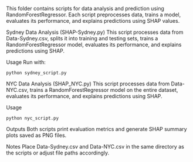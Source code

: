 This folder contains scripts for data analysis and prediction using RandomForestRegressor. Each script preprocesses data, trains a model, evaluates its performance, and explains predictions using SHAP values.



Sydney Data Analysis (SHAP-Sydney.py)
This script processes data from Data-Sydney.csv, splits it into training and testing sets, trains a RandomForestRegressor model, evaluates its performance, and explains predictions using SHAP.

Usage
Run with:

```
python sydney_script.py
```

NYC Data Analysis (SHAP_NYC.py)
This script processes data from Data-NYC.csv, trains a RandomForestRegressor model on the entire dataset, evaluates its performance, and explains predictions using SHAP.

Usage

```
python nyc_script.py
```
Outputs
Both scripts print evaluation metrics and generate SHAP summary plots saved as PNG files.

Notes
Place Data-Sydney.csv and Data-NYC.csv in the same directory as the scripts or adjust file paths accordingly.
